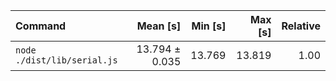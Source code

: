 | Command                     |       Mean [s] | Min [s] | Max [s] | Relative |
| :-------------------------- | -------------: | ------: | ------: | -------: |
| `node ./dist/lib/serial.js` | 13.794 ± 0.035 |  13.769 |  13.819 |     1.00 |

